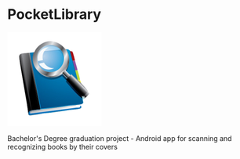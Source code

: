 # PocketLibrary
![logo](https://github.com/scipianus/PocketLibrary/blob/master/app/src/main/res/mipmap-xxxhdpi/ic_launcher.png)

Bachelor's Degree graduation project - Android app for scanning and recognizing books by their covers
